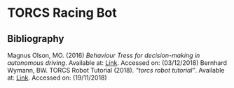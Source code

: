 # TORCS Racing Bot

## Bibliography
Magnus Olson, MO. (2016) *Behaviour Tress for decision-making in autonomous driving*. Available at: [Link](http://www.diva-portal.org/smash/get/diva2:907048/FULLTEXT01.pdf). Accessed on: (03/12/2018)
Bernhard Wymann, BW. TORCS Robot Tutorial (2018). *"torcs robot tutorial"*. Available at: [Link](http://www.berniw.org/tutorials/robot/tutorial.html). Accessed on: (19/11/2018)
